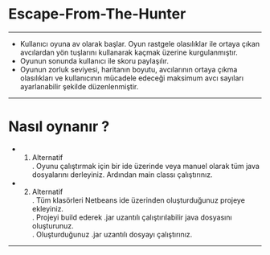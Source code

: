 # Escape-From-The-Hunter
<hr>

- Kullanıcı oyuna av olarak başlar. Oyun rastgele olasılıklar ile ortaya çıkan avcılardan yön tuşlarını kullanarak kaçmak üzerine kurgulanmıştır.<br> 
- Oyunun sonunda kullanıcı ile skoru paylaşılır. <br>
- Oyunun zorluk seviyesi, haritanın boyutu, avcılarının ortaya çıkma olasılıkları ve kullanıcının mücadele edeceği maksimum avcı sayıları ayarlanabilir şekilde düzenlenmiştir. <br>

<hr>

<h1> Nasıl oynanır ? </h1>

- 1. Alternatif <br>
   . Oyunu çalıştırmak için bir ide üzerinde veya manuel olarak tüm java dosyalarını derleyiniz. Ardından main classı çalıştırınız. <br>
- 2. Alternatif <br>
   . Tüm klasörleri Netbeans ide üzerinden oluşturduğunuz projeye ekleyiniz. <br>
   . Projeyi build ederek .jar uzantılı çalıştırılabilir java dosyasını oluşturunuz. <br>
   . Oluşturduğunuz .jar uzantılı dosyayı çalıştırınız.

<hr>
